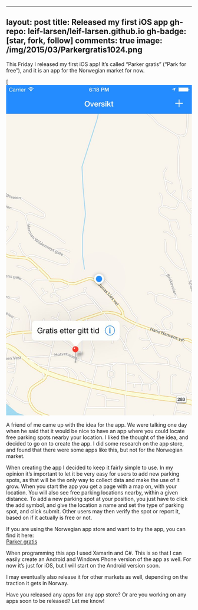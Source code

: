 
---
layout: post
title: Released my first iOS app
gh-repo: leif-larsen/leif-larsen.github.io
gh-badge: [star, fork, follow]
comments: true
image: /img/2015/03/Parkergratis1024.png
---
    
    
This Friday I released my first iOS app! It’s called “Parker gratis” (“Park for free”), and it is an app for the Norwegian market for now.

[![Parker gratis main screen](/img/2015/03/4.7-inch-iPhone-6-Screenshot-1.jpg)

A friend of me came up with the idea for the app. We were talking one day when he said that it would be nice to have an app where you could locate free parking spots nearby your location. I liked the thought of the idea, and decided to go on to create the app. I did some research on the app store, and found that there were some apps like this, but not for the Norwegian market.

When creating the app I decided to keep it fairly simple to use. In my opinion it’s important to let it be very easy for users to add new parking spots, as that will be the only way to collect data and make the use of it grow. When you start the app you get a page with a map on, with your location. You will also see free parking locations nearby, within a given distance. To add a new parking spot at your position, you just have to click the add symbol, and give the location a name and set the type of parking spot, and click submit. Other users may then verify the spot or report it, based on if it actually is free or not.

If you are using the Norwegian app store and want to try the app, you can find it here:  
[Parker gratis](https://itunes.apple.com/us/app/parker-gratis/id977820708?ls=1&mt=8 "Parker gratis")

When programming this app I used Xamarin and C#. This is so that I can easily create an Android and Windows Phone version of the app as well. For now it’s just for iOS, but I will start on the Android version soon.

I may eventually also release it for other markets as well, depending on the traction it gets in Norway.

Have you released any apps for any app store? Or are you working on any apps soon to be released? Let me know!


